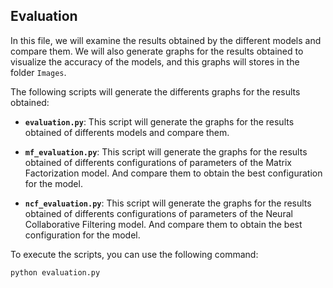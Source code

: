 ## Evaluation

In this file, we will examine the results obtained by the different models and compare them. We will also generate graphs for the results obtained to visualize the accuracy of the models, and this graphs will stores in the folder `Images`.

The following scripts will generate the differents graphs for the results obtained:

- **`evaluation.py`**: This script will generate the graphs for the results obtained of differents models and compare them.

- **`mf_evaluation.py`**: This script will generate the graphs for the results obtained of differents configurations of parameters of the Matrix Factorization model. And compare them to obtain the best configuration for the model.

- **`ncf_evaluation.py`**: This script will generate the graphs for the results obtained of differents configurations of parameters of the Neural Collaborative Filtering model. And compare them to obtain the best configuration for the model.

To execute the scripts, you can use the following command:

```
python evaluation.py
```